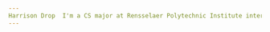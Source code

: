 ```yaml
---
Harrison Drop  I'm a CS major at Rensselaer Polytechnic Institute interested in backend development.
---
```


